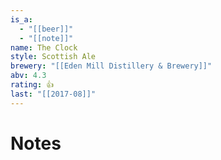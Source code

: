 ```yaml
---
is_a:
  - "[[beer]]"
  - "[[note]]"
name: The Clock
style: Scottish Ale
brewery: "[[Eden Mill Distillery & Brewery]]"
abv: 4.3
rating: 👍
last: "[[2017-08]]"
---
```

# Notes

